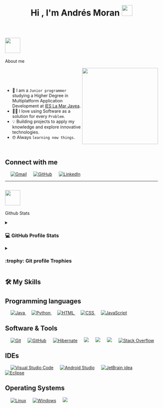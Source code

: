 <h1 align="center">Hi , I'm Andrés Moran <img src="https://media.giphy.com/media/hvRJCLFzcasrR4ia7z/giphy.gif"
    width="35"></h1>

<br>


## <picture><img src="https://github.com/7oSkaaa/7oSkaaa/blob/main/Images/about_me.gif?raw=true" width=50px></picture>
About me

<picture> <img align="right" src="https://github.com/7oSkaaa/7oSkaaa/blob/main/Images/Right_Side.gif?raw=true"
    width=250px></picture>

<br><br><br>

- :school: I am a `Junior programmer` studying a Higher Degree in Multiplatform Application Development at [IES La Mar
Javea](https://portal.edu.gva.es/ieslamar/).
- :technologist: I love using Software as a solution for every `Problem`.
- 💡 Building projects to apply my knowledge and explore innovative technologies.
- :nerd_face: Always `learning new things`.
<br>

## Connect with me
<p>
  &emsp;
  <a href="mailto:moranandres79@gmail.com"><img img src="https://skillicons.dev/icons?i=gmail" alt="Gmail" /></a>
  &emsp;
  <a href="https://github.com/AndresGMoran"><img src="https://skillicons.dev/icons?i=github" alt="GitHub" /></a>
  &emsp;
  <a href="https://www.linkedin.com/in/andr%C3%A9s-glyn-moran-lamela-873266147/"><img
      src="https://skillicons.dev/icons?i=linkedin" alt="LinkedIn" /></a>
</p>

---

## <picture> <img src="https://github.com/7oSkaaa/7oSkaaa/blob/main/Images/Statistics.gif?raw=true" width=50px>
</picture> Github Stats


<details>
  <summary>
    <h3>💻 GitHub Profile Stats</h3>
  </summary>

  ----

  <p align="center">
    <a href="https://github.com/anuraghazra/github-readme-stats">
      <img alt="Github Stats"
        src="https://github-readme-stats.vercel.app/api?username=AndresGMoran&show_icons=true&count_private=true&locale=en&theme=tokyonight&layout=compact"
        height="230px" /></a>
    <img
      src="https://github-readme-stats.vercel.app/api/top-langs?username=AndresGMoran&langs_count=10&show_icons=true&locale=en&theme=tokyonight"
      alt="AndresGMoran" height="230px" />
    <br />

    <b>Note:</b> Top languages is only a metric of the languages my public code consists of and doesn't reflect
    experience or skill level.
  </p>
</details>

<details>
  <summary>
    <h3> :trophy: Git profile Trophies </h3>
  </summary>

  ----

  <p align="center"> <a href="https://github.com/ryo-ma/github-profile-trophy"><img
        src="https://github-profile-trophy.vercel.app/?username=AndresGMoran&layout=compact&theme=tokyonight&column=4&margin-w=15&margin-h=15"
        alt="7oskaaa" /></a> </p>

</details>

## 🛠️ My Skills

## Programming languages

<p>
  &emsp;
  <a href="https://www.java.com" target="_blank" title="Java">
    <img alt="Java" src="https://skillicons.dev/icons?i=java">
  </a>
  &emsp;
  <a href="https://www.python.org" target="_blank" title="Python">
    <img alt="Python" src="https://skillicons.dev/icons?i=py">
  </a>
  &emsp;
  <a href="https://www.w3.org/html/" target="_blank" title="HTML">
    <img alt="HTML" src="https://skillicons.dev/icons?i=html">
  </a>
  &emsp;
  <a href="https://www.w3schools.com/css/" target="_blank" title="CSS">
    <img alt="CSS" src="https://skillicons.dev/icons?i=css">
  </a>
  &emsp;
  <a href="https://developer.mozilla.org/en-US/docs/Web/JavaScript" target="_blank" title="JavaScript">
    <img alt="JavaScript" src="https://skillicons.dev/icons?i=js">
  </a>
</p>

## Software & Tools

<p>
  &emsp;
  <a href="#" title="Git"><img alt="Git" src="https://skillicons.dev/icons?i=git"></a>
  &emsp;
  <a href="#" title="Github"><img alt="GitHub" src="https://skillicons.dev/icons?i=github"></a>
  &emsp;
  <a href="#" title="Hibernate"><img alt="Hibernate" src="https://skillicons.dev/icons?i=hibernate"></a>
  &emsp;
  <a href="#" title="MySQL"><img src="https://skillicons.dev/icons?i=mysql" /></a>
  &emsp;
  <a href="#" title="SQLite"><img src="https://skillicons.dev/icons?i=sqlite" /></a>
  &emsp;
  <a href="#" title="MongoDB"><img src="https://skillicons.dev/icons?i=mongodb" /></a>
  &emsp;
  <a href="#" title="Stack Overflow"><img alt="Stack Overflow" src="https://skillicons.dev/icons?i=stackoverflow"></a>
</p>

## IDEs

<p>
  &emsp;
  <a href="#" title="Visual Studio Code"><img alt="Visual Studio Code" src="https://skillicons.dev/icons?i=vscode"></a>
  &emsp;
  <a href="#" title="Android Studio"><img alt="Android Studio" src="https://skillicons.dev/icons?i=androidstudio"></a>
  &emsp;
  <a href="#" title="JetBrain Idea"><img alt="JetBrain idea" src="https://skillicons.dev/icons?i=idea" /></a>
  &emsp;
  <a href="#" title="Eclipse"><img alt="Eclipse" src="https://skillicons.dev/icons?i=eclipse" /></a>
</p>

## Operating Systems

<p>
  &emsp;
  <a href="#" title="Linux"><img alt="Linux" src="https://skillicons.dev/icons?i=linux"></a>
  &emsp;
  <a href="#" title="Windows"><img alt="Windows" src="https://skillicons.dev/icons?i=windows"></a>
  &emsp;
  <a href="#" title="Ubuntu"><img src="https://skillicons.dev/icons?i=ubuntu" /></a>
</p>

</br></br>
